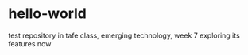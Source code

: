 # hello-world
test repository in tafe class, emerging technology, week 7
exploring its features now
